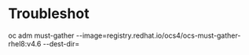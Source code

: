 # Troubleshot
oc adm must-gather --image=registry.redhat.io/ocs4/ocs-must-gather-rhel8:v4.6 --dest-dir=